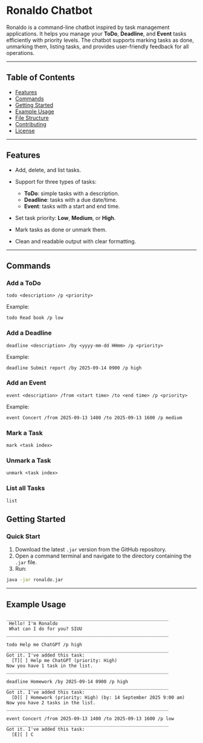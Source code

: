 # Ronaldo Chatbot 

Ronaldo is a command-line chatbot inspired by task management applications. It helps you manage your **ToDo**, **Deadline**, and **Event** tasks efficiently with priority levels. The chatbot supports marking tasks as done, unmarking them, listing tasks, and provides user-friendly feedback for all operations.

---

## Table of Contents

* [Features](#features)
* [Commands](#commands)
* [Getting Started](#getting-started)
* [Example Usage](#example-usage)
* [File Structure](#file-structure)
* [Contributing](#contributing)
* [License](#license)

---

## Features

* Add, delete, and list tasks.
* Support for three types of tasks:

    * **ToDo**: simple tasks with a description.
    * **Deadline**: tasks with a due date/time.
    * **Event**: tasks with a start and end time.
* Set task priority: **Low**, **Medium**, or **High**.
* Mark tasks as done or unmark them.
* Clean and readable output with clear formatting.

---

## Commands

### Add a ToDo

```
todo <description> /p <priority>
```

Example:

```
todo Read book /p low
```

### Add a Deadline

```
deadline <description> /by <yyyy-mm-dd HHmm> /p <priority>
```

Example:

```
deadline Submit report /by 2025-09-14 0900 /p high
```

### Add an Event

```
event <description> /from <start time> /to <end time> /p <priority>
```

Example:

```
event Concert /from 2025-09-13 1400 /to 2025-09-13 1600 /p medium
```

### Mark a Task

```
mark <task index>
```

### Unmark a Task

```
unmark <task index>
```

### List all Tasks

```
list
```

## Getting Started

### Quick Start

1. Download the latest `.jar` version from the GitHub repository.
2. Open a command terminal and navigate to the directory containing the `.jar` file.
3. Run:

```bash
java -jar ronaldo.jar
```

---

## Example Usage

```
____________________________________________________________
 Hello! I'm Ronaldo
 What can I do for you? SIUU
____________________________________________________________

todo Help me ChatGPT /p high
____________________________________________________________
Got it. I've added this task:
  [T][ ] Help me ChatGPT (priority: High)
Now you have 1 task in the list.
____________________________________________________________

deadline Homework /by 2025-09-14 0900 /p high
____________________________________________________________
Got it. I've added this task:
  [D][ ] Homework (priority: High) (by: 14 September 2025 9:00 am)
Now you have 2 tasks in the list.
____________________________________________________________

event Concert /from 2025-09-13 1400 /to 2025-09-13 1600 /p low
____________________________________________________________
Got it. I've added this task:
  [E][ ] C
```

